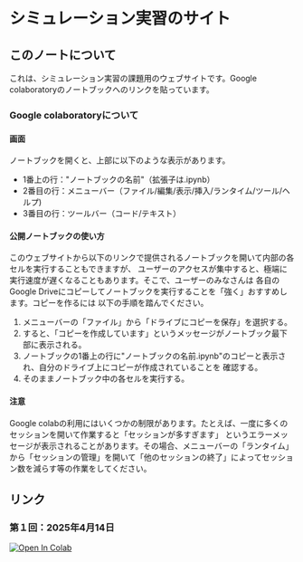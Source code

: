# シミュレーション実習のサイト

## このノートについて

これは、シミュレーション実習の課題用のウェブサイトです。Google colaboratoryのノートブックへのリンクを貼っています。

### Google colaboratoryについて
#### 画面
ノートブックを開くと、上部に以下のような表示があります。
- 1番上の行："ノートブックの名前"（拡張子は.ipynb）
- 2番目の行：メニューバー（ファイル/編集/表示/挿入/ランタイム/ツール/ヘルプ)
- 3番目の行：ツールバー（コード/テキスト）

#### 公開ノートブックの使い方
このウェブサイトから以下のリンクで提供されるノートブックを開いて内部の各セルを実行することもできますが、
ユーザーのアクセスが集中すると、極端に実行速度が遅くなることもあります。そこで、ユーザーのみなさんは
各自のGoogle Driveにコピーしてノートブックを実行することを「強く」おすすめします。コピーを作るには
以下の手順を踏んでください。
1. メニューバーの「ファイル」から「ドライブにコピーを保存」を選択する。
2. すると、「コピーを作成しています」というメッセージがノートブック最下部に表示される。
3. ノートブックの1番上の行に"ノートブックの名前.ipynb"のコピーと表示され、自分のドライブ上にコピーが作成されていることを
確認する。
4. そのままノートブック中の各セルを実行する。

#### 注意
Google colabの利用にはいくつかの制限があります。たとえば、一度に多くのセッションを開いて作業すると「セッションが多すぎます」
というエラーメッセージが表示されることがあります。その場合、メニューバーの「ランタイム」から「セッションの管理」を開いて「他のセッションの終了」によってセッション数を減らす等の作業をしてください。


## リンク
### 第１回：2025年4月14日
[![Open In Colab](https://colab.research.google.com/assets/colab-badge.svg)](https://colab.research.google.com/drive/1hl4ovUVwZoD3oDMU95UYzeS4hr7Gm5Sw?usp=sharing)
